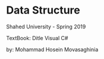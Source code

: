 # Data Structure

Shahed University - Spring 2019

TextBook: Ditle Visual C#

by: Mohammad Hosein Movasaghinia
